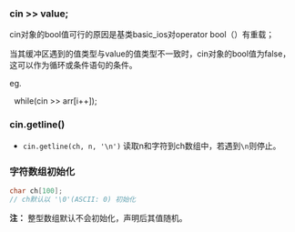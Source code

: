 ### cin >> value;

cin对象的bool值可行的原因是基类basic_ios对operator bool（）有重载；

当其缓冲区遇到的值类型与value的值类型不一致时，cin对象的bool值为false，这可以作为循环或条件语句的条件。

eg.

&nbsp; while(cin >> arr\[i++\]);

### cin.getline()
- `cin.getline(ch, n, '\n')` 读取n和字符到ch数组中，若遇到`\n`则停止。

### 字符数组初始化
``` c++
char ch[100];
// ch默认以 '\0'(ASCII: 0) 初始化
```
**注：** 整型数组默认不会初始化，声明后其值随机。